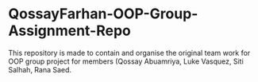 # QossayFarhan-OOP-Group-Assignment-Repo
This repository is made to contain and organise the original team work for OOP group project for members (Qossay Abuamriya, Luke Vasquez, Siti Salhah, Rana Saed.
